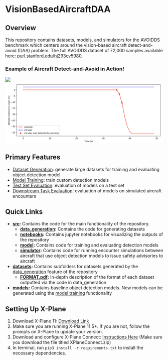 # VisionBasedAircraftDAA

## Overview
This repository contains datasets, models, and simulators for the AVOIDDS benchmark which centers around the vision-based aircraft detect-and-avoid (DAA) problem. The full AVOIDDS dataset of 72,000 samples available here: [purl.stanford.edu/hj293cv5980](https://purl.stanford.edu/hj293cv5980).

### Example of Aircraft Detect-and-Avoid in Action!
![](./example.gif)
![](./examplegraph.png)

## Primary Features
* [Dataset Generation](./src/data_generation/): generate large datasets for training and evaluating object detection model
* [Model Training](./src/model/): train custom detection models
* [Test Set Evaluation](./src/model/): evaluation of models on a test set
* [Downstream Task Evaluation](./src/simulator/): evaluation of models on simulated aircraft encounters

## Quick Links
* **[src](./src/):** Contains the code for the main functionality of the repository. 
    * **[data_generation](./src/data_generation/):** Contains the code for generating datasets
    * **[notebooks](./src/notebooks/):** Contains jupyter notebooks for visualizing the outputs of the repository 
    * **[model](./src/model/):** Contains code for training and evaluating detection models
    * **[simulator](./src/simulator/):** Contains code for running encounter simulations between aircraft that use object detection models to issue safety advisories to aircraft
* **[datasets](./datasets/):** Contains subfolders for datasets generated by the [data_generation](src/data_generation/) feature of the repository
    * **[FORMAT.pdf](datasets/FORMAT.pdf):** In-depth description of the format of each dataset outputted via the code in data_generation
* **[models](./models/):** Contains baseline object detection models. New models can be generated using the [model training](./src/model/) functionality


## Setting Up X-Plane
1. Download X-Plane 11: [Download Link](https://www.x-plane.com/desktop/try-it/older/)
2. Make sure you are running X-Plane 11.5+. If you are not, follow the prompts on X-Plane to update your version.
3. Download and configure X-Plane Connect: [Instructions Here](https://github.com/nasa/XPlaneConnect) (Make sure you download the file titled XPlaneConnect.zip)
4. In terminal, run `pip3 install -r requirements.txt` to install the necessary dependencies. 